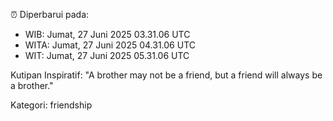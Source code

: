 ⏰ Diperbarui pada:
- WIB: Jumat, 27 Juni 2025 03.31.06 UTC
- WITA: Jumat, 27 Juni 2025 04.31.06 UTC
- WIT: Jumat, 27 Juni 2025 05.31.06 UTC

Kutipan Inspiratif:
"A brother may not be a friend, but a friend will always be a brother."


Kategori: friendship

